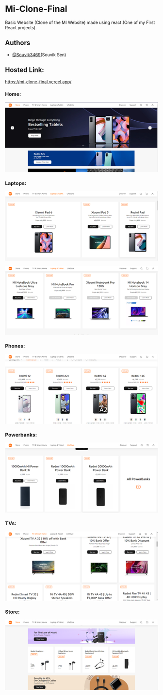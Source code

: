 # Mi-Clone-Final
Basic Website (Clone of the MI Website) made using react.(One of my First React projects).

## Authors
- [@Souvik3469](https://github.com/Souvik3469)(Souvik Sen)
  
## Hosted Link:
https://mi-clone-final.vercel.app/

### Home:
![Home](https://github.com/Souvik3469/Mi-Clone-Final/blob/main/public/home1.png)

### Laptops:
![Laptop1](https://github.com/Souvik3469/Mi-Clone-Final/blob/main/public/laptop.png)

![Laptop2](https://github.com/Souvik3469/Mi-Clone-Final/blob/main/public/laptop1.png)

### Phones:
![Phone](https://github.com/Souvik3469/Mi-Clone-Final/blob/main/public/phones.png)

### Powerbanks:
![Powerbanks](https://github.com/Souvik3469/Mi-Clone-Final/blob/main/public/powerbank.png)

### TVs:
![TVs](https://github.com/Souvik3469/Mi-Clone-Final/blob/main/public/tv.png)

### Store:
![Store](https://github.com/Souvik3469/Mi-Clone-Final/blob/main/public/store2.png)
